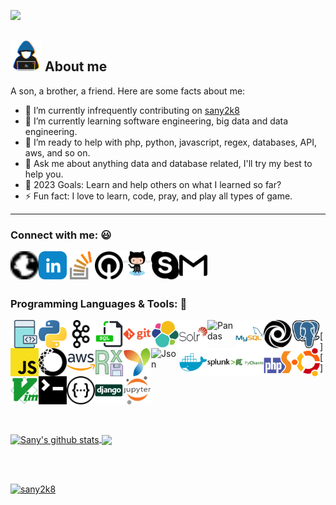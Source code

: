 
[![](https://i.pinimg.com/originals/54/00/af/5400af2f3c9c08f5c2ddc97e14937a02.gif)](https://stackoverflow.com/users/story/1138192)

<!--<img src="https://github-readme-linkedin.vercel.app/user?username=md-sany-ahmed-9ab00745" width="860" height="96" />-->

## <picture><img src = "https://raw.githubusercontent.com/sany2k8/sany2k8/master/images/about_me.gif" width = 50px></picture> About me

A son, a brother, a friend. Here are some facts about me:

- 🔭 I’m currently infrequently contributing on [sany2k8][profile]
- 🌱 I’m currently learning software engineering, big data and data engineering.
- 🤔 I’m ready to help with php, python, javascript, regex, databases, API, aws, and so on.
- 💬 Ask me about anything data and database related, I'll try my best to help you.
- 🥅 2023 Goals: Learn and help others on what I learned so far?
- ⚡ Fun fact: I love to learn, code, pray, and play all types of game.

---

<!--<p align="left"> <img src="https://vercel.com/sany2k8/github-readme-linkedin-v2/c283v9p8a?username=sany2k8" alt="sany2k8" /> </p>-->

### Connect with me: :smiley:

[<img align="left" alt="sany2k8.com" width="45px" src="https://raw.githubusercontent.com/iconic/open-iconic/master/svg/globe.svg" />][website]
[<img align="left" alt="sany2k8 | LinkedIn" width="45px" src="https://raw.githubusercontent.com/sany2k8/sany2k8/master/images/linkedin.png" />][linkedin]
[<img align="left" alt="sany2k8 | Stackoverflow" width="45px" src="https://raw.githubusercontent.com/sany2k8/sany2k8/master/images/stackoverflow.png" />][activity]
[<img align="left" alt="sany2k8 | Qwiklab" width="45px" src="https://raw.githubusercontent.com/sany2k8/sany2k8/master/images/qwiklabs.svg" />][quicklab]
[<img align="left" alt="sany2k8 | Github" width="45px" src="https://raw.githubusercontent.com/sany2k8/sany2k8/master/images/github.png" />][github]
[<img align="left" alt="sany2k8 | Skype" width="45px" src="https://raw.githubusercontent.com/sany2k8/sany2k8/master/images/skype.svg" />][skype]
[<img align="left" alt="sany2k8 | Gmail" width="45px" src="https://raw.githubusercontent.com/sany2k8/sany2k8/master/images/gmail.svg" />][activity]

<br/> <br/> <br/>


### Programming Languages & Tools: :rocket:

[<img align="left" alt="PHP" width="45px" src="https://raw.githubusercontent.com/sany2k8/sany2k8/master/images/php.png" />][phptag]
[<img align="left" alt="Python" width="45px" src="https://raw.githubusercontent.com/sany2k8/sany2k8/master/images/python.png" />][pythontag]
[<img align="left" alt="Apache Kafka" width="45px" src="https://raw.githubusercontent.com/sany2k8/sany2k8/master/images/apachekafka.svg" />][activity]
[<img align="left" alt="SQL" width="45px" src="https://raw.githubusercontent.com/sany2k8/sany2k8/master/images/sql.png" />][sqltag]
[<img align="left" alt="Git" width="45px" src="https://raw.githubusercontent.com/sany2k8/sany2k8/master/images/git.png" />][gittag]
[<img align="left" alt="Elasticsearch" width="45px" src="https://raw.githubusercontent.com/sany2k8/sany2k8/master/images/elasticsearch.png" />][elasticsearch]
[<img align="left" alt="Solr" width="45px" src="https://raw.githubusercontent.com/sany2k8/sany2k8/master/images/solr.png" />][solr]
[<img align="left" alt="Pandas" width="45px" src="https://upload.wikimedia.org/wikipedia/commons/thumb/e/ed/Pandas_logo.svg/1200px-Pandas_logo.svg.png"/>][pandas]
[<img align="left" alt="MySQL" width="45px" src="https://raw.githubusercontent.com/sany2k8/sany2k8/master/images/mysql.png" />][mysqltag]
[<img align="left" alt="REPL" width="45px" src="https://raw.githubusercontent.com/sany2k8/sany2k8/master/images/repl-dot-it.svg" />][activity]
[<img align="left" alt="PostGreSql" width="45px" src="https://raw.githubusercontent.com/sany2k8/sany2k8/master/images/postgresql.png" />][postgrestag]
[<img align="left" alt="JavaScript" width="45px" src="https://raw.githubusercontent.com/sany2k8/sany2k8/master/images/javascript.png" />][jstag]
[<img align="left" alt="Anaconda" width="45px" src="https://raw.githubusercontent.com/sany2k8/sany2k8/master/images/anaconda.svg" />][activity]
<br>
[<img align="left" alt="AWS" width="45px" src="https://raw.githubusercontent.com/sany2k8/sany2k8/master/images/aws.png" />][awstag]
[<img align="left" alt="Regex" width="45px" src="https://raw.githubusercontent.com/sany2k8/sany2k8/master/images/regex.jpeg"/>][regex]
[<img align="left" alt="Yii" width="45px" src="https://raw.githubusercontent.com/sany2k8/sany2k8/master/images/yii.png"/>][yii] 
[<img align="left" alt="Json" width="45px" src="https://img.icons8.com/nolan/64/json.png"/>][json]
[<img align="left" alt="Docker" width="45px" src="https://raw.githubusercontent.com/sany2k8/sany2k8/master/images/docker.png"/>][docker]
[<img align="left" alt="Splunk" width="45px" src="https://raw.githubusercontent.com/sany2k8/sany2k8/master/images/splunk.png"/>][splunk]
[<img align="left" alt="PyCharm" width="45px" src="https://raw.githubusercontent.com/sany2k8/sany2k8/master/images/pycharm.png"/>][pycharm]
[<img align="left" alt="PhpStorm" width="45px" src="https://raw.githubusercontent.com/sany2k8/sany2k8/master/images/phpstorm.png"/>][phpstorm]
[<img align="left" alt="Ubuntu" width="45px" src="https://raw.githubusercontent.com/sany2k8/sany2k8/master/images/ubuntu.png"/>][ubuntu]
[<img align="left" alt="Vim" width="45px" src="https://raw.githubusercontent.com/sany2k8/sany2k8/master/images/vim.png"/>][vim]
[<img align="left" alt="Terminal" width="45px" src="https://raw.githubusercontent.com/sany2k8/sany2k8/master/images/terminal.png"/>][terminal]
[<img align="left" alt="Swagger" width="45px" src="https://raw.githubusercontent.com/sany2k8/sany2k8/master/images/swagger.svg" />][activity]
[<img align="left" alt="Django" width="45px" src="https://raw.githubusercontent.com/sany2k8/sany2k8/master/images/django-plain.svg" />]
[<img align="left" alt="Jupyter" width="45px" src="https://raw.githubusercontent.com/sany2k8/sany2k8/master/images/jupyter-original-wordmark.svg" />]


<br/> <br/> <br/>  <br/>

<!-- [![Always Sunny StackOverflow](https://github-readme-stackoverflow.vercel.app?userID=1138192)](https://stackoverflow.com/users/1138192/always-sunny) -->

<a href="https://github.com/sany2k8/github-readme-stats">
  <img align="center" width="436" src="https://github-readme-stats.vercel.app/api?username=sany2k8&show_icons=true&include_all_commits=true&theme=radical" alt="Sany's github stats" />
</a>
<a href="https://github.com/anuraghazra/github-readme-stats">
  <img align="center" src="https://github-readme-stats.vercel.app/api/top-langs/?username=sany2k8&layout=compact&theme=radical" />
</a>


<br/> <br/> 

<!-- <p align="left"> <img src="https://komarev.com/ghpvc/?username=sany2k8&label=Profile%20views&color=0e75b6&style=flat" alt="sany2k8" /> </p> -->

<!-- <details><summary>Activity Graph</summary>
<p align="left">
<img width="90%" src="https://activity-graph.herokuapp.com/graph?username=sany2k8&theme=chartreuse-dark&no-frame=true" /></p>
</details> -->

<p align="left"> <a href="https://github.com/ryo-ma/github-profile-trophy"><img src="https://github-profile-trophy.vercel.app/?username=sany2k8" alt="sany2k8" /></a> </p>

<!-- <p align="left"> <a href="https://twitter.com/sany2k8" target="blank"><img src="https://img.shields.io/twitter/follow/sany2k8?logo=twitter&style=for-the-badge" alt="sany2k8" /></a> </p> -->

<!--
<div align="center" style="width:858px;">
  <img src="https://github-readme-linkedin.vercel.app/experience?username=md-sany-ahmed-9ab00745&limit=10" width="450" height="280" />
  <img src="https://github-readme-linkedin.vercel.app/skills?username=md-sany-ahmed-9ab00745&limit=7" width="400" height="280" />
</div>
<div align="center" width="858">
   <img src="https://github-readme-linkedin.vercel.app/education?username=md-sany-ahmed-9ab00745&limit=10" width="450" height="280" />
   <img src="https://github-readme-linkedin.vercel.app/languages?username=md-sany-ahmed-9ab00745" width="400" height="280" />
</div>
<br>
-->


[profile]: https://stackoverflow.com/users/1138192/always-sunny?tab=profile
[website]: https://stackoverflow.com/users/story/1138192
[activity]: https://stackoverflow.com/users/1138192/always-sunny?tab=topactivity
[quicklab]: https://www.qwiklabs.com/public_profiles/df9e282a-1e18-4aca-b807-68a66d150f41
[linkedin]: https://www.linkedin.com/in/md-sany-ahmed-9ab00745
[github]: https://github.com/sany2k8
[skype]: https://join.skype.com/invite/tfJJHkOgewyZ
[phptag]: https://stackoverflow.com/search?q=user:1138192+[php]
[sqltag]: https://stackoverflow.com/search?q=user:1138192+[sql]
[gittag]: https://stackoverflow.com/search?q=user:1138192+[git]
[mysqltag]: https://stackoverflow.com/search?q=user:1138192+[mysql]
[postgrestag]: https://stackoverflow.com/search?q=user:1138192+[postgres]
[jstag]: https://stackoverflow.com/search?q=user:1138192+[js]
[pythontag]: https://stackoverflow.com/search?q=user:1138192+[python]
[awstag]: https://stackoverflow.com/search?q=user:1138192+[aws]
[regex]: https://stackoverflow.com/search?q=user:1138192+[regex]
[splunk]: https://stackoverflow.com/search?q=user:1138192+[splunk]
[elasticsearch]: https://stackoverflow.com/search?q=user:1138192+[elasticsearch]
[solr]: https://stackoverflow.com/search?q=user:1138192+[solr]
[json]: https://stackoverflow.com/search?q=user:1138192+[json]
[pandas]: https://stackoverflow.com/search?q=user:1138192+[pandas]
[pycharm]: https://stackoverflow.com/search?q=user:1138192+[github]
[docker]: https://stackoverflow.com/search?q=user:1138192+[docker]
[ubuntu]: https://stackoverflow.com/search?q=user:1138192+[ubuntu]
[phpstorm]: https://stackoverflow.com/search?q=user:1138192+[phpstorm]
[yii]: https://stackoverflow.com/search?q=user:1138192+[yii]
[vim]: https://stackoverflow.com/search?q=user:1138192+[vim]
[terminal]: https://stackoverflow.com/search?q=user:1138192+[bash]
